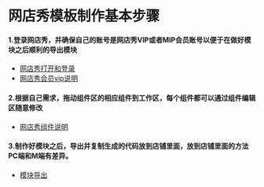 # 网店秀模板制作基本步骤

#### 1.登录网店秀，并确保自己的账号是网店秀VIP或者MIP会员账号以便于在做好模块之后顺利的导出模块

* [网店秀打开和登录](/chapter1/da-kai-he-deng-lu.md)
* [网店秀会员vip说明](/chapter1/guan-yu-vip-hui-yuan.md)

#### 2.根据自己需求，拖动组件区的相应组件到工作区，每个组件都可以通过组件编辑区随意修改

* [网店秀组件说明](/wang-dian-xiu-zu-jian-shuo-ming.md)

#### 3.制作好模块之后，导出并复制生成的代码放到店铺里面，放到店铺里面的方法PC端和M端有差异。

* [模块导出](/chapter1/dao-chu-mo-kuai.md)

##### 



